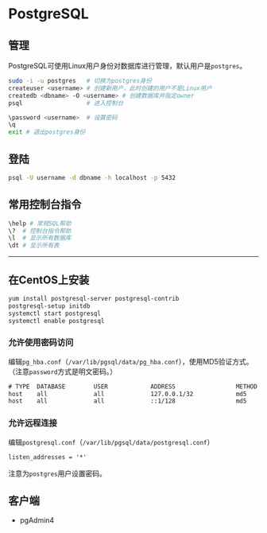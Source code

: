 # PostgreSQL

## 管理

PostgreSQL可使用Linux用户身份对数据库进行管理，默认用户是`postgres`。

```sh
sudo -i -u postgres   # 切换为postgres身份
createuser <username> # 创建新用户，此时创建的用户不是Linux用户
createdb <dbname> -O <username> # 创建数据库并指定owner
psql                  # 进入控制台

\password <username>  # 设置密码
\q
exit # 退出postgres身份
```

## 登陆

```sh
psql -U username -d dbname -h localhost -p 5432
```

## 常用控制台指令

```sh
\help # 常规SQL帮助
\?  # 控制台指令帮助
\l  # 显示所有数据库
\dt # 显示所有表
```

---

## 在CentOS上安装

```sh
yum install postgresql-server postgresql-contrib
postgresql-setup initdb
systemctl start postgresql
systemctl enable postgresql
```

### 允许使用密码访问

编辑`pg_hba.conf`（`/var/lib/pgsql/data/pg_hba.conf`），使用MD5验证方式。（注意`password`方式是明文密码。）

```txt
# TYPE  DATABASE        USER            ADDRESS                 METHOD
host    all             all             127.0.0.1/32            md5
host    all             all             ::1/128                 md5
```

### 允许远程连接

编辑`postgresql.conf`（`/var/lib/pgsql/data/postgresql.conf`）

```txt
listen_addresses = '*'
```

注意为`postgres`用户设置密码。

## 客户端

- pgAdmin4
